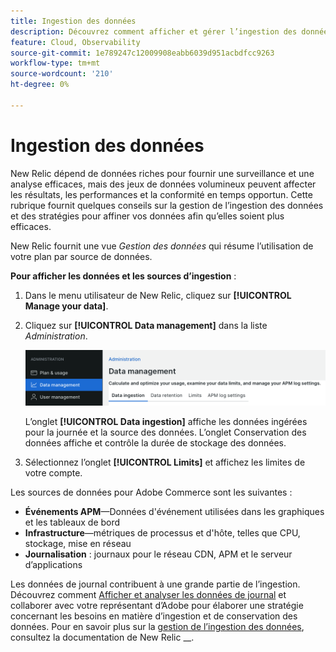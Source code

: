 ```yaml
---
title: Ingestion des données
description: Découvrez comment afficher et gérer l’ingestion des données Commerce dans New Relic.
feature: Cloud, Observability
source-git-commit: 1e789247c12009908eabb6039d951acbdfcc9263
workflow-type: tm+mt
source-wordcount: '210'
ht-degree: 0%

---
```


# Ingestion des données

New Relic dépend de données riches pour fournir une surveillance et une analyse efficaces, mais des jeux de données volumineux peuvent affecter les résultats, les performances et la conformité en temps opportun. Cette rubrique fournit quelques conseils sur la gestion de l’ingestion des données et des stratégies pour affiner vos données afin qu’elles soient plus efficaces.

New Relic fournit une vue _Gestion des données_ qui résume l’utilisation de votre plan par source de données.

**Pour afficher les données et les sources d’ingestion** :

1. Dans le menu utilisateur de New Relic, cliquez sur **[!UICONTROL Manage your data]**.
1. Cliquez sur **[!UICONTROL Data management]** dans la liste _Administration_.

   ![Gestion des données](../../assets/new-relic/data-ingestion.png)

   L’onglet **[!UICONTROL Data ingestion]** affiche les données ingérées pour la journée et la source des données.
L’onglet Conservation des données affiche et contrôle la durée de stockage des données.

1. Sélectionnez l’onglet **[!UICONTROL Limits]** et affichez les limites de votre compte.

Les sources de données pour Adobe Commerce sont les suivantes :

- **Événements APM**—Données d&#39;événement utilisées dans les graphiques et les tableaux de bord
- **Infrastructure**—métriques de processus et d&#39;hôte, telles que CPU, stockage, mise en réseau
- **Journalisation** : journaux pour le réseau CDN, APM et le serveur d’applications

Les données de journal contribuent à une grande partie de l’ingestion. Découvrez comment [Afficher et analyser les données de journal](log-management.md#view-and-analyze-log-data) et collaborer avec votre représentant d’Adobe pour élaborer une stratégie concernant les besoins en matière d’ingestion et de conservation des données. Pour en savoir plus sur la [gestion de l’ingestion des données](https://docs.newrelic.com/docs/data-apis/manage-data/manage-data-coming-new-relic/), consultez la documentation de New Relic __.
